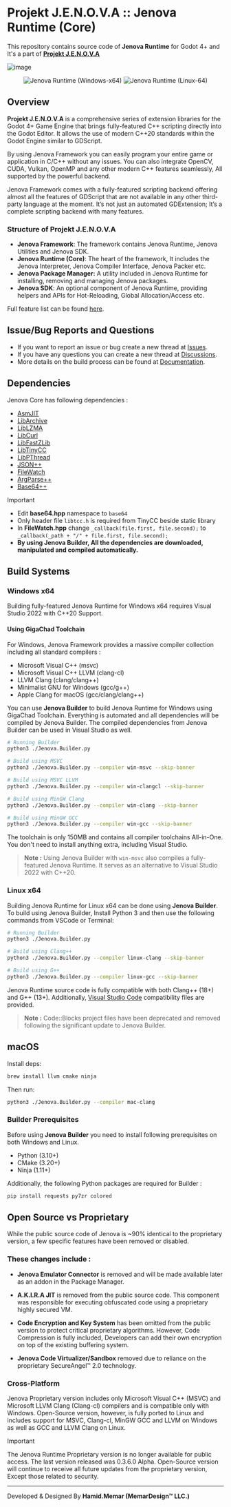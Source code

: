 # Projekt J.E.N.O.V.A :: Jenova Runtime (Core)

This repository contains source code of **Jenova Runtime** for Godot 4+ and It's a part of **[Projekt J.E.N.O.V.A](https://github.com/Jenova-Framework/J.E.N.O.V.A)**

![image](https://github.com/user-attachments/assets/013eed25-7047-407d-aef8-b964203e73b0)

<div align="center">
  <span>
    <img src="https://github.com/Jenova-Framework/Jenova-Runtime/actions/workflows/runtime-windows-x64-build.yml/badge.svg" alt="Jenova Runtime (Windows-x64)">
  </span>
  <span>
    <img src="https://github.com/Jenova-Framework/Jenova-Runtime/actions/workflows/runtime-linux-x64-build.yml/badge.svg" alt="Jenova Runtime (Linux-64)">
  </span>
</div>

## Overview

**Projekt J.E.N.O.V.A** is a comprehensive series of extension libraries for the Godot 4+ Game Engine that brings fully-featured C++ scripting directly into the Godot Editor. It allows the use of modern C++20 standards within the Godot Engine similar to GDScript. 

By using Jenova Framework you can easily program your entire game or application in C/C++ without any issues. You can also integrate OpenCV, CUDA, Vulkan, OpenMP and any other modern C++ features seamlessly, All supported by the powerful backend.

Jenova Framework comes with a fully-featured scripting backend offering almost all the features of GDScript that are not available in any other third-party language at the moment. It’s not just an automated GDExtension; It’s a complete scripting backend with many features.

### Structure of Projekt J.E.N.O.V.A

- **Jenova Framework**: The framework contains Jenova Runtime, Jenova Utilities and Jenova SDK.
- **Jenova Runtime (Core)**: The heart of the framework, It includes the Jenova Interpreter, Jenova Compiler Interface, Jenova Packer etc.
- **Jenova Package Manager:** A utility included in Jenova Runtime for installing, removing and managing Jenova packages.
- **Jenova SDK**: An optional component of Jenova Runtime, providing helpers and APIs for Hot-Reloading, Global Allocation/Access etc.

Full feature list can be found [here](https://github.com/Jenova-Framework/J.E.N.O.V.A#%EF%B8%8F-current-features).

## Issue/Bug Reports and Questions
- If you want to report an issue or bug create a new thread at [Issues](https://github.com/Jenova-Framework/Jenova-Runtime/issues).
- If you have any questions you can create a new thread at [Discussions](https://github.com/Jenova-Framework/J.E.N.O.V.A/discussions).
- More details on the build process can be found at [Documentation](https://jenova-framework.github.io/docs/pages/Advanced/Build-Guide/).

## Dependencies

Jenova Core has following dependencies :

- [AsmJIT](https://github.com/asmjit/asmjit)
- [LibArchive](https://github.com/libarchive/libarchive)
- [LibLZMA](https://github.com/ShiftMediaProject/liblzma)
- [LibCurl](https://github.com/curl/curl)
- [LibFastZLib](https://github.com/gildor2/fast_zlib)
- [LibTinyCC](http://download.savannah.gnu.org/releases/tinycc/)
- [LibPThread](https://github.com/GerHobbelt/pthread-win32)
- [JSON++](https://github.com/nlohmann/json)
- [FileWatch](https://github.com/ThomasMonkman/filewatch)
- [ArgParse++](https://github.com/p-ranav/argparse)
- [Base64++](https://github.com/zaphoyd/websocketpp/blob/master/websocketpp/base64/base64.hpp)

> [!IMPORTANT]
> - Edit **base64.hpp** namespace to `base64`
> - Only header file `libtcc.h` is required from TinyCC beside static library
> - In **FileWatch.hpp** change `_callback(file.first, file.second);` to `_callback(_path + "/" + file.first, file.second);`
> - **By using Jenova Builder, All the dependencies are downloaded, manipulated and compiled automatically.**

## Build Systems
### Windows x64

Building fully-featured Jenova Runtime for Windows x64 requires Visual Studio 2022 with C++20 Support. 

#### Using GigaChad Toolchain

For Windows, Jenova Framework provides a massive compiler collection including all standard compilers :

- Microsoft Visual C++ (msvc)
- Microsoft Visual C++ LLVM (clang-cl)
- LLVM Clang (clang/clang++)
- Minimalist GNU for Windows (gcc/g++)
- Apple Clang for macOS (gcc/clang/clang++)

You can use **Jenova Builder** to build Jenova Runtime for Windows using GigaChad Toolchain. Everything is automated and all dependencies will be compiled by Jenova Builder. The compiled dependencies from Jenova Builder can be used in Visual Studio as well.

```bash
# Running Builder
python3 ./Jenova.Builder.py

# Build using MSVC
python3 ./Jenova.Builder.py --compiler win-msvc --skip-banner

# Build using MSVC LLVM
python3 ./Jenova.Builder.py --compiler win-clangcl --skip-banner

# Build using MinGW Clang
python3 ./Jenova.Builder.py --compiler win-clang --skip-banner

# Build using MinGW GCC
python3 ./Jenova.Builder.py --compiler win-gcc --skip-banner
```

The toolchain is only 150MB and contains all compiler toolchains All-in-One. You don't need to install anything extra, including Visual Studio.

> **Note :** Using Jenova Builder with `win-msvc` also compiles a fully-featured Jenova Runtime. It serves as an alternative to Visual Studio 2022 with C++20.

### Linux x64

Building Jenova Runtime for Linux x64 can be done using **Jenova Builder**. To build using Jenova Builder, Install Python 3 and then use the following commands from VSCode or Terminal:

```bash
# Running Builder
python3 ./Jenova.Builder.py

# Build using Clang++
python3 ./Jenova.Builder.py --compiler linux-clang --skip-banner

# Build using G++
python3 ./Jenova.Builder.py --compiler linux-gcc --skip-banner
```

Jenova Runtime source code is fully compatible with both Clang++ (18+) and G++ (13+). Additionally, [Visual Studio Code](https://code.visualstudio.com/) compatibility files are provided.

> **Note :** Code::Blocks project files have been deprecated and removed following the significant update to Jenova Builder.

## macOS

Install deps:

```sh
brew install llvm cmake ninja
```

Then run:

```sh
python3 ./Jenova.Builder.py --compiler mac-clang
```

### Builder Prerequisites

Before using **Jenova Builder** you need to install following prerequisites on both Windows and Linux.
- Python (3.10+)
- CMake (3.20+)
- Ninja (1.11+)

Additionally, the following Python packages are required for Builder :
```sh
pip install requests py7zr colored
```

## Open Source vs Proprietary
While the public source code of Jenova is ~90% identical to the proprietary version, a few specific features have been removed or disabled.
### These changes include :
- **Jenova Emulator Connector** is removed and will be made available later as an addon in the Package Manager.

- **A.K.I.R.A JIT** is removed from the public source code. This component was responsible for executing obfuscated code using a proprietary highly secured VM.

- **Code Encryption and Key System** has been omitted from the public version to protect critical proprietary algorithms. However, Code Compression is fully included, Developers can add their own encryption on top of the existing buffering system.

- **Jenova Code Virtualizer/Sandbox** removed due to reliance on the proprietary SecureAngel™ 2.0 technology.

### Cross-Platform

Jenova Proprietary version includes only Microsoft Visual C++ (MSVC) and Microsoft LLVM Clang (Clang-cl) compilers and is compatible only with Windows. Open-Source version, however, is fully ported to Linux and includes support for MSVC, Clang-cl, MinGW GCC and LLVM on Windows as well as GCC and LLVM Clang on Linux.

> [!IMPORTANT]  
> The Jenova Runtime Proprietary version is no longer available for public access. The last version released was 0.3.6.0 Alpha.
> Open-Source version will continue to receive all future updates from the proprietary version, Except those related to security.

----
Developed & Designed By **Hamid.Memar (MemarDesign™ LLC.)**

